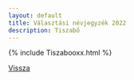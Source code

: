 ```yaml
---
layout: default
title: Választási névjegyzék 2022
description: Tiszabő
---
```


{% include Tiszabooxx.html %}

[Vissza](./)